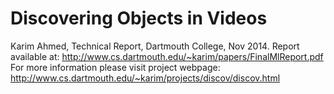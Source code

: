 # Discovering Objects in Videos
Karim Ahmed, Technical Report, Dartmouth College, Nov 2014. Report available at: http://www.cs.dartmouth.edu/~karim/papers/FinalMlReport.pdf
For more information please visit project webpage: http://www.cs.dartmouth.edu/~karim/projects/discov/discov.html


